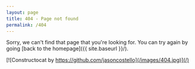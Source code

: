 ```yaml
---
layout: page
title: 404 - Page not found 
permalink: /404
---
```


Sorry, we can't find that page that you're looking for. You can try again by going [back to the homepage]({{ site.baseurl }}/).

[![Constructocat by https://github.com/jasoncostello](/images/404.jpg)](/)
